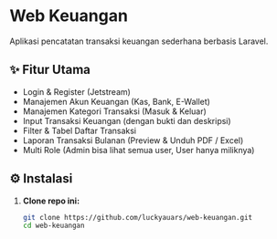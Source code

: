 # Web Keuangan

Aplikasi pencatatan transaksi keuangan sederhana berbasis Laravel.

## ✨ Fitur Utama

- Login & Register (Jetstream)
- Manajemen Akun Keuangan (Kas, Bank, E-Wallet)
- Manajemen Kategori Transaksi (Masuk & Keluar)
- Input Transaksi Keuangan (dengan bukti dan deskripsi)
- Filter & Tabel Daftar Transaksi
- Laporan Transaksi Bulanan (Preview & Unduh PDF / Excel)
- Multi Role (Admin bisa lihat semua user, User hanya miliknya)

## ⚙️ Instalasi

1. **Clone repo ini:**
   ```bash
   git clone https://github.com/luckyauars/web-keuangan.git
   cd web-keuangan
